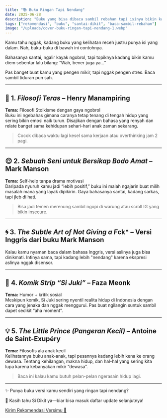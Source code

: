 ```yaml
---
title: "📚 Buku Ringan Tapi Nendang"
date: 2025-06-28
description: "Buku yang bisa dibaca sambil rebahan tapi isinya bikin kamu mikir dua kali soal hidup."
tags: ["rekomendasi", "buku", "santai-dikit", "baca-sambil-rebahan"]
image: "/uploads/cover-buku-ringan-tapi-nendang-1.webp"
---
```


<!-- ![Buku ringan tapi nendang](/uploads/buku-rekomendasi-ringan-berkualitas.webp) -->

Kamu tahu nggak, kadang buku yang kelihatan receh justru punya isi yang dalam. Nah, buku-buku di bawah ini contohnya.

Bahasanya santai, ngalir kayak ngobrol, tapi topiknya kadang bikin kamu diem sebentar lalu bilang: “Wah, bener juga ya…”

Pas banget buat kamu yang pengen mikir, tapi nggak pengen stres. Baca sambil tiduran pun sah.

---

## 🧠 1. *Filosofi Teras* – Henry Manampiring  
**Tema:** Filosofi Stoikisme dengan gaya ngobrol  
Buku ini ngebahas gimana caranya tetap tenang di tengah hidup yang sering bikin emosi naik turun. Disajikan dengan bahasa yang renyah dan relate banget sama kehidupan sehari-hari anak zaman sekarang.

> Cocok dibaca waktu lagi kesel sama kerjaan atau overthinking jam 2 pagi.

---

## 😌 2. *Sebuah Seni untuk Bersikap Bodo Amat* – Mark Manson  
**Tema:** Self-help tanpa drama motivasi  
Daripada nyuruh kamu jadi “lebih positif,” buku ini malah ngajarin buat milih masalah mana yang layak dipikirin. Gaya bahasanya santai, kadang sarkas, tapi jleb di hati.

> Bisa jadi temen merenung sambil ngopi di warung atau scroll IG yang bikin insecure.

---

## 🌀 3. *The Subtle Art of Not Giving a F*ck* – Versi Inggris dari buku Mark Manson  
Kalau kamu nyaman baca dalam bahasa Inggris, versi aslinya juga bisa dinikmati. Intinya sama, tapi kadang lebih "nendang" karena ekspresi aslinya nggak disensor.

---

## 🍜 4. *Komik Strip “Si Juki”* – Faza Meonk  
**Tema:** Humor + kritik sosial  
Meskipun komik, Si Juki sering nyentil realita hidup di Indonesia dengan cara yang jenaka dan nggak menggurui. Pas buat ngilangin suntuk sambil dapet sedikit “aha moment”.

---

## 💡 5. *The Little Prince (Pangeran Kecil)* – Antoine de Saint-Exupéry  
**Tema:** Filosofis ala anak kecil  
Kelihatannya buku anak-anak, tapi pesannya kadang lebih kena ke orang dewasa. Tentang kehilangan, makna hidup, dan hal-hal yang sering kita lupa karena kebanyakan mikir “dewasa”.

> Baca ini kalau kamu butuh pelan-pelan ngerasain hidup lagi.

---

✨ Punya buku versi kamu sendiri yang ringan tapi nendang?

📝 Kasih tahu Si Dikit ya—biar bisa masuk daftar update selanjutnya!

<div class="mt-6">
  <a href="/kontak" class="inline-block bg-blue-500 text-white px-4 py-2 rounded-lg hover:bg-blue-600 transition">
    Kirim Rekomendasi Versimu 🚀
  </a>
</div>
